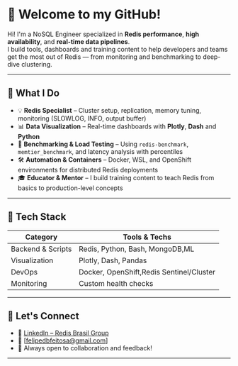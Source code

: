# 👋 Welcome to my GitHub!

Hi! I'm a NoSQL Engineer  specialized in **Redis performance**, **high availability**, and **real-time data pipelines**.  
I build tools, dashboards and training content to help developers and teams get the most out of Redis — from monitoring and benchmarking to deep-dive clustering.

---

## 🚀 What I Do

- 💡 **Redis Specialist** – Cluster setup, replication, memory tuning, monitoring (SLOWLOG, INFO, output buffer)
- 📊 **Data Visualization** – Real-time dashboards with **Plotly**, **Dash** and **Python**
- 🧪 **Benchmarking & Load Testing** – Using `redis-benchmark`, `memtier_benchmark`, and latency analysis with percentiles
- 🛠️ **Automation & Containers** – Docker, WSL, and OpenShift environments for distributed Redis deployments
- 🎓 **Educator & Mentor** – I build training content to teach Redis from basics to production-level concepts

---

## 🧰 Tech Stack

| Category        | Tools & Techs                               |
|----------------|---------------------------------------------|
| Backend & Scripts | Redis, Python, Bash, MongoDB,ML                       |
| Visualization  | Plotly, Dash, Pandas                      |
| DevOps         | Docker, OpenShift,Redis Sentinel/Cluster  |
| Monitoring     | Custom health checks  |


---
<!--
## 📂 Featured Projects

> (Add links to your repos here when you're ready — like 👇)

- 🔍 [Redis Performance Analyzer](#) – Dash-based tool to visualize Redis latency and memory usage
- 📈 [Redis Benchmark Dashboard](#) – Scripts and graphs to analyze `redis-benchmark` and `memtier` results
- 🎓 [Redis Training Labs](#) – Practical exercises for developers to master Redis

---
-->

## 🤝 Let's Connect

- 💼 [LinkedIn – Redis Brasil Group](#)  
- 📧 [felipedbfeitosa@gmail.com]  
- 🌱 Always open to collaboration and feedback!

---
<!--
> ⚠️ This GitHub is a work-in-progress lab of ideas, experiments and tools I use and teach. Feel free to explore, use and contribute.
)  
- 📧 [Your Email or Website]  
- 🌱 Always open to collaboration and feedback!

---

> ⚠️ This GitHub is a work-in-progress lab of ideas, experiments and tools I use and teach. Feel free to explore, use and contribute.
)  
- 📧 [Your Email or Website]  
- 🌱 Always open to collaboration and feedback!

---

> ⚠️ This GitHub is a work-in-progress lab of ideas, experiments and tools I use and teach. Feel free to explore, use and contribute.
-->
